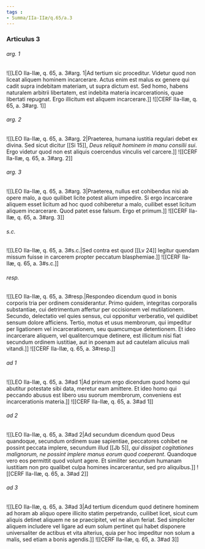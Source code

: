```yaml
---
tags : 
- Summa/IIa-IIæ/q.65/a.3
---
```


### Articulus 3

###### arg. 1
![[LEO IIa-IIæ, q. 65, a. 3#arg. 1|Ad tertium sic proceditur. Videtur quod non liceat aliquem hominem incarcerare. Actus enim est malus ex genere qui cadit supra indebitam materiam, ut supra dictum est. Sed homo, habens naturalem arbitrii libertatem, est indebita materia incarcerationis, quae libertati repugnat. Ergo illicitum est aliquem incarcerare.]]
![[CERF IIa-IIæ, q. 65, a. 3#arg. 1]]

###### arg. 2
![[LEO IIa-IIæ, q. 65, a. 3#arg. 2|Praeterea, humana iustitia regulari debet ex divina. Sed sicut dicitur [[Si 15]], *Deus reliquit hominem in manu consilii sui*. Ergo videtur quod non est aliquis coercendus vinculis vel carcere.]]
![[CERF IIa-IIæ, q. 65, a. 3#arg. 2]]

###### arg. 3
![[LEO IIa-IIæ, q. 65, a. 3#arg. 3|Praeterea, nullus est cohibendus nisi ab opere malo, a quo quilibet licite potest alium impedire. Si ergo incarcerare aliquem esset licitum ad hoc quod cohiberetur a malo, cuilibet esset licitum aliquem incarcerare. Quod patet esse falsum. Ergo et primum.]]
![[CERF IIa-IIæ, q. 65, a. 3#arg. 3]]

###### s.c.
![[LEO IIa-IIæ, q. 65, a. 3#s.c.|Sed contra est quod [[Lv 24]] legitur quendam missum fuisse in carcerem propter peccatum blasphemiae.]]
![[CERF IIa-IIæ, q. 65, a. 3#s.c.]]

###### resp.
![[LEO IIa-IIæ, q. 65, a. 3#resp.|Respondeo dicendum quod in bonis corporis tria per ordinem considerantur. Primo quidem, integritas corporalis substantiae, cui detrimentum affertur per occisionem vel mutilationem. Secundo, delectatio vel quies sensus, cui opponitur verberatio, vel quidlibet sensum dolore afficiens. Tertio, motus et usus membrorum, qui impeditur per ligationem vel incarcerationem, seu quamcumque detentionem. Et ideo incarcerare aliquem, vel qualitercumque detinere, est illicitum nisi fiat secundum ordinem iustitiae, aut in poenam aut ad cautelam alicuius mali vitandi.]]
![[CERF IIa-IIæ, q. 65, a. 3#resp.]]

###### ad 1
![[LEO IIa-IIæ, q. 65, a. 3#ad 1|Ad primum ergo dicendum quod homo qui abutitur potestate sibi data, meretur eam amittere. Et ideo homo qui peccando abusus est libero usu suorum membrorum, conveniens est incarcerationis materia.]]
![[CERF IIa-IIæ, q. 65, a. 3#ad 1]]

###### ad 2
![[LEO IIa-IIæ, q. 65, a. 3#ad 2|Ad secundum dicendum quod Deus quandoque, secundum ordinem suae sapientiae, peccatores cohibet ne possint peccata implere, secundum illud [[Jb 5]], *qui dissipat cogitationes malignorum, ne possint implere manus eorum quod coeperant*. Quandoque vero eos permittit quod volunt agere. Et similiter secundum humanam iustitiam non pro qualibet culpa homines incarcerantur, sed pro aliquibus.]]
![[CERF IIa-IIæ, q. 65, a. 3#ad 2]]

###### ad 3
![[LEO IIa-IIæ, q. 65, a. 3#ad 3|Ad tertium dicendum quod detinere hominem ad horam ab aliquo opere illicito statim perpetrando, cuilibet licet, sicut cum aliquis detinet aliquem ne se praecipitet, vel ne alium feriat. Sed simpliciter aliquem includere vel ligare ad eum solum pertinet qui habet disponere universaliter de actibus et vita alterius, quia per hoc impeditur non solum a malis, sed etiam a bonis agendis.]]
![[CERF IIa-IIæ, q. 65, a. 3#ad 3]]

